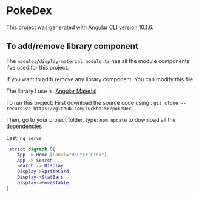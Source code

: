 

# PokeDex

This project was generated with [Angular CLI](https://github.com/angular/angular-cli) version 10.1.6.

## To add/remove library component
The `modules/display-material.module.ts` has all the module components I've used for this project.

If you want to add/ remove any library component. You can modify this file

The library I use is: [Angular Material](https://material.angular.io/components)

To run this project:
First download the source code using :
`git clone --recursive https://github.com/luckhoi56/pokeDex`

Then, go to your project folder, type:
`npm update` to download all the dependencies

Last:
`ng serve`

```dot
 strict digraph G{
    App -> Home [label="Router Link"]
    App -> Search 
    Search -> Display
    Display->SpriteCard
    Display->StatBars
    Display->MovesTable
}


```

